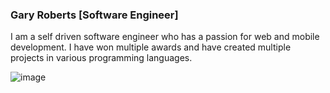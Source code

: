 ### Gary Roberts [Software Engineer]

I am a self driven software engineer who has a passion for web and mobile development. I have won multiple awards and have created multiple projects in various programming languages.


![image](https://user-images.githubusercontent.com/35618554/120551874-265f9b80-c3bc-11eb-9c48-32d08d7859db.png)</br>







